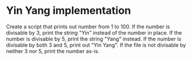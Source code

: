 Yin Yang implementation
========================

Create a script that prints out number from 1 to 100. If the number is divisable by 3, print the string "Yin" instead of the number in place. If the number is divisable by 5, print the string "Yang" instead. If the number is divisable by both 3 and 5, print out "Yin Yang". If the file is not divisable by neither 3 nor 5, print the number as-is.